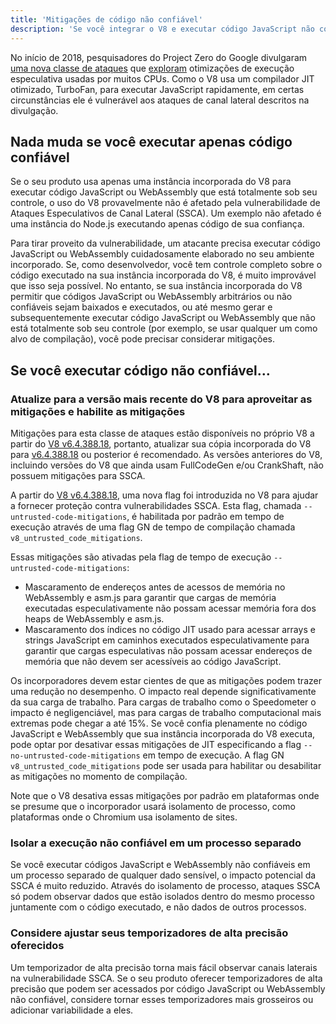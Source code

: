 ```yaml
---
title: 'Mitigações de código não confiável'
description: 'Se você integrar o V8 e executar código JavaScript não confiável, habilite as mitigações do V8 para ajudar a proteger contra ataques especulativos de canal lateral.'
---
```

No início de 2018, pesquisadores do Project Zero do Google divulgaram [uma nova classe de ataques](https://googleprojectzero.blogspot.com/2018/01/reading-privileged-memory-with-side.html) que [exploram](https://security.googleblog.com/2018/01/more-details-about-mitigations-for-cpu_4.html) otimizações de execução especulativa usadas por muitos CPUs. Como o V8 usa um compilador JIT otimizado, TurboFan, para executar JavaScript rapidamente, em certas circunstâncias ele é vulnerável aos ataques de canal lateral descritos na divulgação.

## Nada muda se você executar apenas código confiável

Se o seu produto usa apenas uma instância incorporada do V8 para executar código JavaScript ou WebAssembly que está totalmente sob seu controle, o uso do V8 provavelmente não é afetado pela vulnerabilidade de Ataques Especulativos de Canal Lateral (SSCA). Um exemplo não afetado é uma instância do Node.js executando apenas código de sua confiança.

Para tirar proveito da vulnerabilidade, um atacante precisa executar código JavaScript ou WebAssembly cuidadosamente elaborado no seu ambiente incorporado. Se, como desenvolvedor, você tem controle completo sobre o código executado na sua instância incorporada do V8, é muito improvável que isso seja possível. No entanto, se sua instância incorporada do V8 permitir que códigos JavaScript ou WebAssembly arbitrários ou não confiáveis sejam baixados e executados, ou até mesmo gerar e subsequentemente executar código JavaScript ou WebAssembly que não está totalmente sob seu controle (por exemplo, se usar qualquer um como alvo de compilação), você pode precisar considerar mitigações.

## Se você executar código não confiável…

### Atualize para a versão mais recente do V8 para aproveitar as mitigações e habilite as mitigações

Mitigações para esta classe de ataques estão disponíveis no próprio V8 a partir do [V8 v6.4.388.18](https://chromium.googlesource.com/v8/v8/+/e6eddfe4d1ed9d96b453d14b84ac19769388d8b1), portanto, atualizar sua cópia incorporada do V8 para [v6.4.388.18](https://chromium.googlesource.com/v8/v8/+/e6eddfe4d1ed9d96b453d14b84ac19769388d8b1) ou posterior é recomendado. As versões anteriores do V8, incluindo versões do V8 que ainda usam FullCodeGen e/ou CrankShaft, não possuem mitigações para SSCA.

A partir do [V8 v6.4.388.18](https://chromium.googlesource.com/v8/v8/+/e6eddfe4d1ed9d96b453d14b84ac19769388d8b1), uma nova flag foi introduzida no V8 para ajudar a fornecer proteção contra vulnerabilidades SSCA. Esta flag, chamada `--untrusted-code-mitigations`, é habilitada por padrão em tempo de execução através de uma flag GN de tempo de compilação chamada `v8_untrusted_code_mitigations`.

Essas mitigações são ativadas pela flag de tempo de execução `--untrusted-code-mitigations`:

- Mascaramento de endereços antes de acessos de memória no WebAssembly e asm.js para garantir que cargas de memória executadas especulativamente não possam acessar memória fora dos heaps de WebAssembly e asm.js.
- Mascaramento dos índices no código JIT usado para acessar arrays e strings JavaScript em caminhos executados especulativamente para garantir que cargas especulativas não possam acessar endereços de memória que não devem ser acessíveis ao código JavaScript.

Os incorporadores devem estar cientes de que as mitigações podem trazer uma redução no desempenho. O impacto real depende significativamente da sua carga de trabalho. Para cargas de trabalho como o Speedometer o impacto é negligenciável, mas para cargas de trabalho computacional mais extremas pode chegar a até 15%. Se você confia plenamente no código JavaScript e WebAssembly que sua instância incorporada do V8 executa, pode optar por desativar essas mitigações de JIT especificando a flag `--no-untrusted-code-mitigations` em tempo de execução. A flag GN `v8_untrusted_code_mitigations` pode ser usada para habilitar ou desabilitar as mitigações no momento de compilação.

Note que o V8 desativa essas mitigações por padrão em plataformas onde se presume que o incorporador usará isolamento de processo, como plataformas onde o Chromium usa isolamento de sites.

### Isolar a execução não confiável em um processo separado

Se você executar códigos JavaScript e WebAssembly não confiáveis em um processo separado de qualquer dado sensível, o impacto potencial da SSCA é muito reduzido. Através do isolamento de processo, ataques SSCA só podem observar dados que estão isolados dentro do mesmo processo juntamente com o código executado, e não dados de outros processos.

### Considere ajustar seus temporizadores de alta precisão oferecidos

Um temporizador de alta precisão torna mais fácil observar canais laterais na vulnerabilidade SSCA. Se o seu produto oferecer temporizadores de alta precisão que podem ser acessados por código JavaScript ou WebAssembly não confiável, considere tornar esses temporizadores mais grosseiros ou adicionar variabilidade a eles.
